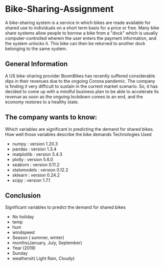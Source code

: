 # Bike-Sharing-Assignment
A bike-sharing system is a service in which bikes are made available for shared use to individuals on a short term basis for a price or free. Many bike share systems allow people to borrow a bike from a "dock" which is usually computer-controlled wherein the user enters the payment information, and the system unlocks it. This bike can then be returned to another dock belonging to the same system.

## General Information
A US bike-sharing provider BoomBikes has recently suffered considerable dips in their revenues due to the ongoing Corona pandemic. The company is finding it very difficult to sustain in the current market scenario. So, it has decided to come up with a mindful business plan to be able to accelerate its revenue as soon as the ongoing lockdown comes to an end, and the economy restores to a healthy state.

## The company wants to know:
Which variables are significant in predicting the demand for shared bikes.
How well those variables describe the bike demands
Technologies Used
 - numpy : version 1.20.3
 - pandas : version 1.3.4
 - matplotlib : version 3.4.3
 - plotly : version 5.6.0
 - seaborn : version 0.11.2
 - statsmodels : version 0.12.2
 - sklearn : version 0.24.2
 - scipy : version 1.7.1

## Conclusion
Significant variables to predict the demand for shared bikes

 - No holiday
 - temp
 - hum
 - windspeed
 - Season ( summer, winter)
 - months(January, July, September)
 - Year (2019)
 - Sunday
 - weathersit( Light Rain, Cloudy)
